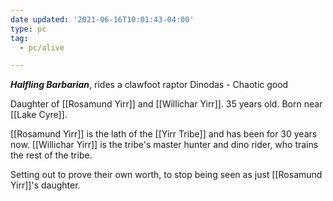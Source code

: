 ```yaml
---
date updated: '2021-06-16T10:01:43-04:00'
type: pc
tag:
  - pc/alive

---
```


_**Halfling Barbarian**_, rides a clawfoot raptor Dinodas - Chaotic good

Daughter of [[Rosamund Yirr]] and [[Willichar Yirr]]. 35 years old. Born near [[Lake Cyre]].

[[Rosamund Yirr]] is the lath of the [[Yirr Tribe]] and has been for 30 years now. [[Willichar Yirr]] is the tribe's master hunter and dino rider, who trains the rest of the tribe.

Setting out to prove their own worth, to stop being seen as just [[Rosamund Yirr]]'s daughter.
